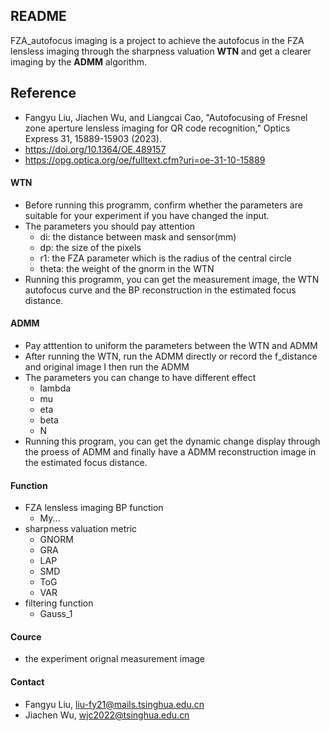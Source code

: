 ## README
FZA_autofocus imaging is a project to achieve the autofocus in the FZA lensless imaging through the sharpness valuation **WTN** and get a clearer imaging by the **ADMM** algorithm.

## Reference
- Fangyu Liu, Jiachen Wu, and Liangcai Cao, "Autofocusing of Fresnel zone aperture lensless imaging for QR code recognition," Optics Express 31, 15889-15903 (2023).
- https://doi.org/10.1364/OE.489157
- https://opg.optica.org/oe/fulltext.cfm?uri=oe-31-10-15889

#### WTN
- Before running this programm, confirm whether the parameters are suitable for your experiment if you have changed the input. 
- The parameters you should pay attention
  - di: the distance between mask and sensor(mm)
  - dp: the size of the pixels
  - r1: the FZA parameter which is the radius of the central circle
  - theta: the weight of the gnorm in the WTN
- Running this programm, you can get the measurement image, the WTN autofocus curve and the BP reconstruction in the estimated focus distance.

#### ADMM
- Pay atttention to uniform the parameters between the WTN and ADMM
- After running the WTN, run the ADMM directly or record the f_distance and original image I then run the ADMM
- The parameters you can change to have different effect
  - lambda
  - mu
  - eta
  - beta
  - N
- Running this program, you can get the dynamic change display through the proess of ADMM and finally have a ADMM reconstruction image in the estimated focus distance.

#### Function
- FZA lensless imaging BP function
  - My...
- sharpness valuation metric 
  - GNORM
  - GRA
  - LAP
  - SMD
  - ToG
  - VAR
- filtering function
  - Gauss_1

#### Cource
- the experiment orignal measurement image

#### Contact
- Fangyu Liu, liu-fy21@mails.tsinghua.edu.cn
- Jiachen Wu, wjc2022@tsinghua.edu.cn
